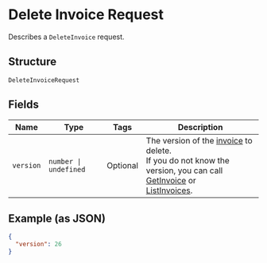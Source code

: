 <!-- Optimized: 2025-10-06 -->
<!-- RPM: 1.6.2.1.1.6.2.1_delete-invoice-request_20251006 -->
<!-- Session: E2E RPM DNA Application -->
<!-- AOM: RND (Reggie & Dro) -->
<!-- COI: TECHNOLOGY -->
<!-- RPM: HIGH -->
<!-- ACTION: BUILD -->


# Delete Invoice Request

Describes a `DeleteInvoice` request.

## Structure

`DeleteInvoiceRequest`

## Fields

| Name | Type | Tags | Description |
|  --- | --- | --- | --- |
| `version` | `number \| undefined` | Optional | The version of the [invoice](entity:Invoice) to delete.<br>If you do not know the version, you can call [GetInvoice](api-endpoint:Invoices-GetInvoice) or<br>[ListInvoices](api-endpoint:Invoices-ListInvoices). |

## Example (as JSON)

```json
{
  "version": 26
}
```
